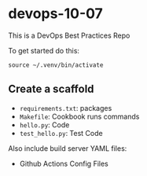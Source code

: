 # devops-10-07
This is a DevOps Best Practices Repo

To get started do this:

`source ~/.venv/bin/activate`

## Create a scaffold

* `requirements.txt`: packages
* `Makefile`:  Cookbook runs commands
* `hello.py`: Code
* `test_hello.py`: Test Code

Also include build server YAML files:

* Github Actions Config Files
